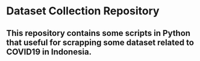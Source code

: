 # Dataset Collection Repository

## This repository contains some scripts in Python that useful for scrapping some dataset related to COVID19 in Indonesia.
